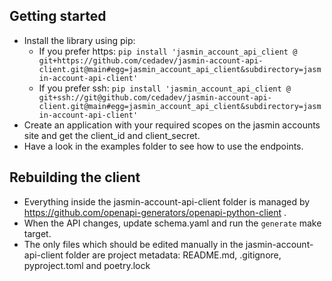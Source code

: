 ## Getting started

* Install the library using pip:
  * If you prefer https: `pip install 'jasmin_account_api_client @ git+https://github.com/cedadev/jasmin-account-api-client.git@main#egg=jasmin_account_api_client&subdirectory=jasmin-account-api-client'`
  * If you prefer ssh: `pip install 'jasmin_account_api_client @ git+ssh://git@github.com/cedadev/jasmin-account-api-client.git@main#egg=jasmin_account_api_client&subdirectory=jasmin-account-api-client'`
* Create an application with your required scopes on the jasmin accounts site and get the client_id and client_secret.
* Have a look in the examples folder to see how to use the endpoints.

## Rebuilding the client

* Everything inside the jasmin-account-api-client folder is managed by https://github.com/openapi-generators/openapi-python-client .
* When the API changes, update schema.yaml and run the `generate` make target.
* The only files which should be edited manually in the jasmin-account-api-client folder are project metadata: README.md, .gitignore, pyproject.toml and poetry.lock
